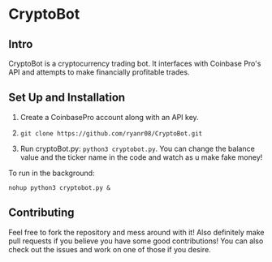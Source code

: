 # CryptoBot

## Intro

CryptoBot is a cryptocurrency trading bot. 
It interfaces with Coinbase Pro's API and attempts to make 
financially profitable trades.

## Set Up and Installation

1. Create a CoinbasePro account along with an API key. 

2. `git clone https://github.com/ryanr08/CryptoBot.git`

3. Run cryptoBot.py: `python3 cryptobot.py`. You can change the balance value and the 
ticker name in the code and watch as u make fake money!

To run in the background: 

```
nohup python3 cryptobot.py &
```
## Contributing

Feel free to fork the repository and mess around with it! 
Also definitely make pull requests if you believe you have some good contributions!
You can also check out the issues and work on one of those if you desire.
